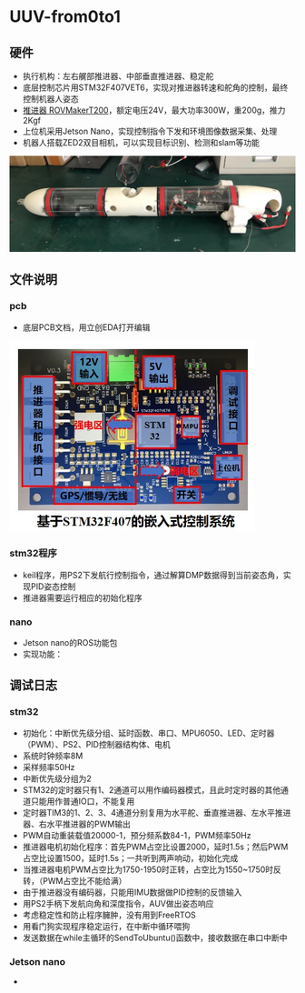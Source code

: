 # UUV-from0to1

## 硬件
- 执行机构：左右艉部推进器、中部垂直推进器、稳定舵
- 底层控制芯片用STM32F407VET6，实现对推进器转速和舵角的控制，最终控制机器人姿态
- [推进器 ROVMakerT200](https://item.taobao.com/item.htm?spm=a1z10.3-c-s.w4002-24333018520.56.fd497b12fuX3O7&id=651658155786)，额定电压24V，最大功率300W，重200g，推力2Kgf
- 上位机采用Jetson Nano，实现控制指令下发和环境图像数据采集、处理
- 机器人搭载ZED2双目相机，可以实现目标识别、检测和slam等功能  

![image](https://github.com/Yunga-Wu/UUV-from0to1/blob/main/img/%E5%B0%8F%E5%9E%8BAUV%E8%A3%85%E9%85%8D%E5%9B%BE.jpg)

## 文件说明

### pcb
- 底层PCB文档，用立创EDA打开编辑  

![image](https://github.com/Yunga-Wu/UUV-from0to1/blob/main/img/pcb.jpg)

### stm32程序
- keil程序，用PS2下发航行控制指令，通过解算DMP数据得到当前姿态角，实现PID姿态控制
- 推进器需要运行相应的初始化程序

### nano
- Jetson nano的ROS功能包
- 实现功能：

## 调试日志
### stm32
- 初始化：中断优先级分组、延时函数、串口、MPU6050、LED、定时器（PWM）、PS2、PID控制器结构体、电机
- 系统时钟频率8M
- 采样频率50Hz
- 中断优先级分组为2
- STM32的定时器只有1、2通道可以用作编码器模式，且此时定时器的其他通道只能用作普通IO口，不能复用
- 定时器TIM3的1、2、3、4通道分别复用为水平舵、垂直推进器、左水平推进器、右水平推进器的PWM输出
- PWM自动重装载值20000-1，预分频系数84-1，PWM频率50Hz
- 推进器电机初始化程序：首先PWM占空比设置2000，延时1.5s；然后PWM占空比设置1500，延时1.5s；一共听到两声响动，初始化完成
- 当推进器电机PWM占空比为1750-1950时正转，占空比为1550~1750时反转，（PWM占空比不能给满）
- 由于推进器没有编码器，只能用IMU数据做PID控制的反馈输入
- 用PS2手柄下发航向角和深度指令，AUV做出姿态响应
- 考虑稳定性和防止程序臃肿，没有用到FreeRTOS
- 用看门狗实现程序稳定运行，在中断中循环喂狗
- 发送数据在while主循环的SendToUbuntu()函数中，接收数据在串口中断中

### Jetson nano
- 
